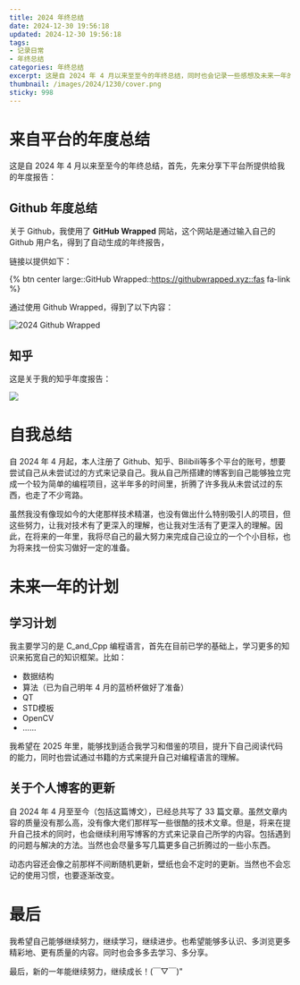 ```yaml
---
title: 2024 年终总结
date: 2024-12-30 19:56:18
updated: 2024-12-30 19:56:18
tags: 
- 记录日常
- 年终总结
categories: 年终总结
excerpt: 这是自 2024 年 4 月以来至至今的年终总结，同时也会记录一些感想及未来一年的目标
thumbnail: /images/2024/1230/cover.png
sticky: 998
---
```


# 来自平台的年度总结

这是自 2024 年 4 月以来至至今的年终总结，首先，先来分享下平台所提供给我的年度报告：

## Github 年度总结

关于 Github，我使用了 **GitHub Wrapped** 网站，这个网站是通过输入自己的 Github 用户名，得到了自动生成的年终报告，

链接以提供如下：

{% btn center large::GitHub Wrapped::https://githubwrapped.xyz::fas fa-link %}

通过使用 Github Wrapped，得到了以下内容：

![2024 Github Wrapped](/images/2024/1230/github-wrapped.png)

## 知乎

这是关于我的知乎年度报告：

![](/images/2024/1230/zhihu.png)

# 自我总结

自 2024 年 4 月起，本人注册了 Github、知乎、Bilibili等多个平台的账号，想要尝试自己从未尝试过的方式来记录自己。我从自己所搭建的博客到自己能够独立完成一个较为简单的编程项目，这半年多的时间里，折腾了许多我从未尝试过的东西，也走了不少弯路。

虽然我没有像现如今的大佬那样技术精湛，也没有做出什么特别吸引人的项目，但这些努力，让我对技术有了更深入的理解，也让我对生活有了更深入的理解。因此，在将来的一年里，我将尽自己的最大努力来完成自己设立的一个个小目标，也为将来找一份实习做好一定的准备。

# 未来一年的计划

## 学习计划

我主要学习的是 C_and_Cpp 编程语言，首先在目前已学的基础上，学习更多的知识来拓宽自己的知识框架。比如：
- 数据结构
- 算法（已为自己明年 4 月的蓝桥杯做好了准备）
- QT
- STD模板
- OpenCV
- ......

我希望在 2025 年里，能够找到适合我学习和借鉴的项目，提升下自己阅读代码的能力，同时也尝试通过书籍的方式来提升自己对编程语言的理解。

## 关于个人博客的更新

自 2024 年 4 月至至今（包括这篇博文），已经总共写了 33 篇文章。虽然文章内容的质量没有那么高，没有像大佬们那样写一些很酷的技术文章。但是，将来在提升自己技术的同时，也会继续利用写博客的方式来记录自己所学的内容。包括遇到的问题与解决的方法。当然也会尽量多写几篇更多自己折腾过的一些小东西。

动态内容还会像之前那样不间断随机更新，壁纸也会不定时的更新。当然也不会忘记的使用习惯，也要逐渐改变。

# 最后

我希望自己能够继续努力，继续学习，继续进步。也希望能够多认识、多浏览更多精彩地、更有质量的内容。同时也会多多去学习、多分享。

最后，新的一年能继续努力，继续成长！(￣▽￣)"